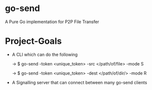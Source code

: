# go-send
A Pure Go implementation for P2P File Transfer

# Project-Goals

* A CLI which can do the following
  
  -> $ go-send -token <unique_token> -src </path/of/file> -mode S
  
  -> $ go-send -token <unique_token> -dest </path/of/dir/> -mode R
  
* A Signalling server that can connect between many go-send clients
